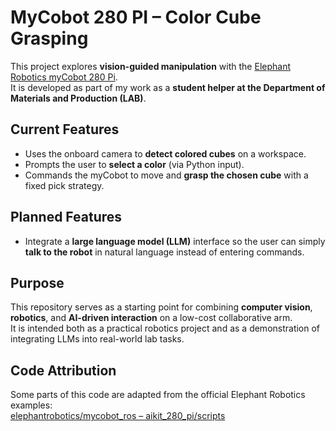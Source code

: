 # MyCobot 280 PI – Color Cube Grasping

This project explores **vision-guided manipulation** with the [Elephant Robotics myCobot 280 Pi]([https://www.elephantrobotics.com/](https://www.elephantrobotics.com/en/mycobot-pi/)).  
It is developed as part of my work as a **student helper at the Department of Materials and Production (LAB)**.

## Current Features
- Uses the onboard camera to **detect colored cubes** on a workspace.  
- Prompts the user to **select a color** (via Python input).  
- Commands the myCobot to move and **grasp the chosen cube** with a fixed pick strategy.  

## Planned Features
- Integrate a **large language model (LLM)** interface so the user can simply **talk to the robot** in natural language instead of entering commands.   

## Purpose
This repository serves as a starting point for combining **computer vision**, **robotics**, and **AI-driven interaction** on a low-cost collaborative arm.  
It is intended both as a practical robotics project and as a demonstration of integrating LLMs into real-world lab tasks. 

## Code Attribution
Some parts of this code are adapted from the official Elephant Robotics examples:  
[elephantrobotics/mycobot_ros – aikit_280_pi/scripts](https://github.com/elephantrobotics/mycobot_ros/tree/noetic/mycobot_ai/aikit_280_pi/scripts)
